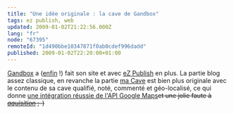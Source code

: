 ```yaml
---
title: "Une idée originale : la cave de Gandbox"
tags: ez publish, web
updated: 2009-01-02T21:22:56.000Z
lang: "fr"
node: "67395"
remoteId: "1d490bbe10347871f0ab0cdef996dadd"
published: 2009-01-02T22:20:00+01:00
---
```


[Gandbox](http://www.gandbox.fr/) a ([enfin](http://www.gandbox.fr/Blogs/Technologies-Web/Ouverture-du-Blog-sur-les-Technologies-Web) !) fait son site et avec [eZ Publish](/tag/ez-publish) en plus. La partie blog assez classique, en revanche la partie [ma Cave](http://www.gandbox.fr/ma-Cave) est bien plus originale avec le contenu de sa cave qualifié, noté, commenté et géo-localisé, ce qui donne [une intégration réussie de l'API Google Maps](http://www.gandbox.fr/ma-Cave/(sortby)/localisation)<strike>et une jolie faute à [*aquisition*](http://www.gandbox.fr/ma-Cave/(sortby)/last) ;-)</strike>

